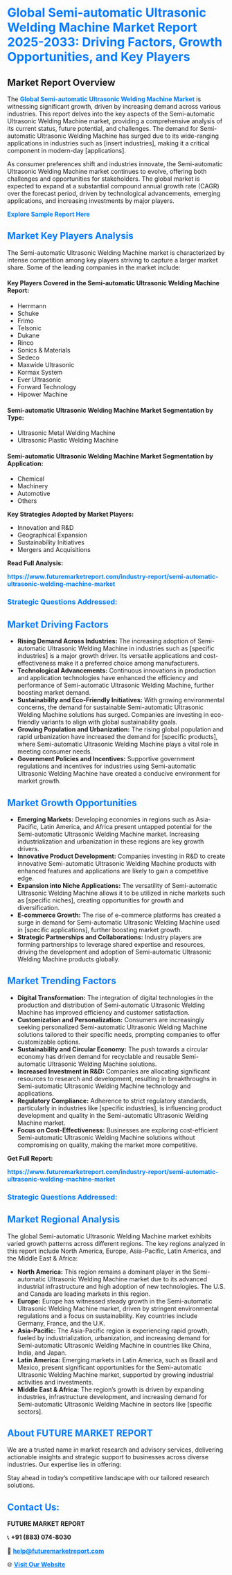 <h1 style="color: #007BFF;">Global Semi-automatic Ultrasonic Welding Machine Market Report 2025-2033: Driving Factors, Growth Opportunities, and Key Players</h1>

<section id="overview">
<h2>Market Report Overview</h2>
<p>The <a href="https://www.futuremarketreport.com/industry-report/semi-automatic-ultrasonic-welding-machine-market" style="color: #007BFF; text-decoration: none;"><strong>Global Semi-automatic Ultrasonic Welding Machine Market</strong></a> is witnessing significant growth, driven by increasing demand across various industries. This report delves into the key aspects of the Semi-automatic Ultrasonic Welding Machine market, providing a comprehensive analysis of its current status, future potential, and challenges. The demand for Semi-automatic Ultrasonic Welding Machine has surged due to its wide-ranging applications in industries such as [insert industries], making it a critical component in modern-day [applications].</p>
<p>As consumer preferences shift and industries innovate, the Semi-automatic Ultrasonic Welding Machine market continues to evolve, offering both challenges and opportunities for stakeholders. The global market is expected to expand at a substantial compound annual growth rate (CAGR) over the forecast period, driven by technological advancements, emerging applications, and increasing investments by major players.</p>
</section>

<section id="overview">
<p><a href="https://www.futuremarketreport.com/request-sample/reportId=54913" style="color: #007BFF; text-decoration: none;"><strong>Explore Sample Report Here</strong></a></p>
</section>

<section id="key-players">
<h2 style="color: #007BFF;">Market Key Players Analysis</h2>
<p>The Semi-automatic Ultrasonic Welding Machine market is characterized by intense competition among key players striving to capture a larger market share. Some of the leading companies in the market include:</p>
<h4>Key Players Covered in the Semi-automatic Ultrasonic Welding Machine Report:</h4>
<ul><li>Herrmann</li><li>Schuke</li><li>Frimo</li><li>Telsonic</li><li>Dukane</li><li>Rinco</li><li>Sonics &amp; Materials</li><li>Sedeco</li><li>Maxwide Ultrasonic</li><li>Kormax System</li><li>Ever Ultrasonic</li><li>Forward Technology</li><li>Hipower Machine</li></ul>
<h4>Semi-automatic Ultrasonic Welding Machine Market Segmentation by Type:</h4>
<ul><li>Ultrasonic Metal Welding Machine</li><li>Ultrasonic Plastic Welding Machine</li></ul>

<h4>Semi-automatic Ultrasonic Welding Machine Market Segmentation by Application:</h4>
<ul><li>Chemical</li><li>Machinery</li><li>Automotive</li><li>Others</li></ul>
<p><strong>Key Strategies Adopted by Market Players:</strong></p>
<ul>
<li>Innovation and R&D</li>
<li>Geographical Expansion</li>
<li>Sustainability Initiatives</li>
<li>Mergers and Acquisitions</li>
</ul>
</section>

<section>
<p><strong>Read Full Analysis: </strong></p><a href="https://www.futuremarketreport.com/industry-report/semi-automatic-ultrasonic-welding-machine-market" style="color: #007BFF; text-decoration: none;"><strong>https://www.futuremarketreport.com/industry-report/semi-automatic-ultrasonic-welding-machine-market</strong></a>
<h3 style="color: #007BFF;">Strategic Questions Addressed:</h3>
</section>

<section id="driving-factors">
<h2 style="color: #007BFF;">Market Driving Factors</h2>
<ul>
<li><strong>Rising Demand Across Industries:</strong> The increasing adoption of Semi-automatic Ultrasonic Welding Machine in industries such as [specific industries] is a major growth driver. Its versatile applications and cost-effectiveness make it a preferred choice among manufacturers.</li>
<li><strong>Technological Advancements:</strong> Continuous innovations in production and application technologies have enhanced the efficiency and performance of Semi-automatic Ultrasonic Welding Machine, further boosting market demand.</li>
<li><strong>Sustainability and Eco-Friendly Initiatives:</strong> With growing environmental concerns, the demand for sustainable Semi-automatic Ultrasonic Welding Machine solutions has surged. Companies are investing in eco-friendly variants to align with global sustainability goals.</li>
<li><strong>Growing Population and Urbanization:</strong> The rising global population and rapid urbanization have increased the demand for [specific products], where Semi-automatic Ultrasonic Welding Machine plays a vital role in meeting consumer needs.</li>
<li><strong>Government Policies and Incentives:</strong> Supportive government regulations and incentives for industries using Semi-automatic Ultrasonic Welding Machine have created a conducive environment for market growth.</li>
</ul>
</section>

<section id="growth-opportunities">
<h2 style="color: #007BFF;">Market Growth Opportunities</h2>
<ul>
<li><strong>Emerging Markets:</strong> Developing economies in regions such as Asia-Pacific, Latin America, and Africa present untapped potential for the Semi-automatic Ultrasonic Welding Machine market. Increasing industrialization and urbanization in these regions are key growth drivers.</li>
<li><strong>Innovative Product Development:</strong> Companies investing in R&D to create innovative Semi-automatic Ultrasonic Welding Machine products with enhanced features and applications are likely to gain a competitive edge.</li>
<li><strong>Expansion into Niche Applications:</strong> The versatility of Semi-automatic Ultrasonic Welding Machine allows it to be utilized in niche markets such as [specific niches], creating opportunities for growth and diversification.</li>
<li><strong>E-commerce Growth:</strong> The rise of e-commerce platforms has created a surge in demand for Semi-automatic Ultrasonic Welding Machine used in [specific applications], further boosting market growth.</li>
<li><strong>Strategic Partnerships and Collaborations:</strong> Industry players are forming partnerships to leverage shared expertise and resources, driving the development and adoption of Semi-automatic Ultrasonic Welding Machine products globally.</li>
</ul>
</section>

<section id="trending-factors">
<h2 style="color: #007BFF;">Market Trending Factors</h2>
<ul>
<li><strong>Digital Transformation:</strong> The integration of digital technologies in the production and distribution of Semi-automatic Ultrasonic Welding Machine has improved efficiency and customer satisfaction.</li>
<li><strong>Customization and Personalization:</strong> Consumers are increasingly seeking personalized Semi-automatic Ultrasonic Welding Machine solutions tailored to their specific needs, prompting companies to offer customizable options.</li>
<li><strong>Sustainability and Circular Economy:</strong> The push towards a circular economy has driven demand for recyclable and reusable Semi-automatic Ultrasonic Welding Machine solutions.</li>
<li><strong>Increased Investment in R&D:</strong> Companies are allocating significant resources to research and development, resulting in breakthroughs in Semi-automatic Ultrasonic Welding Machine technology and applications.</li>
<li><strong>Regulatory Compliance:</strong> Adherence to strict regulatory standards, particularly in industries like [specific industries], is influencing product development and quality in the Semi-automatic Ultrasonic Welding Machine market.</li>
<li><strong>Focus on Cost-Effectiveness:</strong> Businesses are exploring cost-efficient Semi-automatic Ultrasonic Welding Machine solutions without compromising on quality, making the market more competitive.</li>
</ul>
</section>

<section>
<p><strong>Get Full Report: </strong></p><a href="https://www.futuremarketreport.com/industry-report/semi-automatic-ultrasonic-welding-machine-market" style="color: #007BFF; text-decoration: none;"><strong>https://www.futuremarketreport.com/industry-report/semi-automatic-ultrasonic-welding-machine-market</strong></a>
<h3 style="color: #007BFF;">Strategic Questions Addressed:</h3>
</section>


<section id="regional-analysis">
<h2 style="color: #007BFF;">Market Regional Analysis</h2>
<p>The global Semi-automatic Ultrasonic Welding Machine market exhibits varied growth patterns across different regions. The key regions analyzed in this report include North America, Europe, Asia-Pacific, Latin America, and the Middle East & Africa:</p>
<ul>
<li><strong>North America:</strong> This region remains a dominant player in the Semi-automatic Ultrasonic Welding Machine market due to its advanced industrial infrastructure and high adoption of new technologies. The U.S. and Canada are leading markets in this region.</li>
<li><strong>Europe:</strong> Europe has witnessed steady growth in the Semi-automatic Ultrasonic Welding Machine market, driven by stringent environmental regulations and a focus on sustainability. Key countries include Germany, France, and the U.K.</li>
<li><strong>Asia-Pacific:</strong> The Asia-Pacific region is experiencing rapid growth, fueled by industrialization, urbanization, and increasing demand for Semi-automatic Ultrasonic Welding Machine in countries like China, India, and Japan.</li>
<li><strong>Latin America:</strong> Emerging markets in Latin America, such as Brazil and Mexico, present significant opportunities for the Semi-automatic Ultrasonic Welding Machine market, supported by growing industrial activities and investments.</li>
<li><strong>Middle East & Africa:</strong> The region’s growth is driven by expanding industries, infrastructure development, and increasing demand for Semi-automatic Ultrasonic Welding Machine in sectors like [specific sectors].</li>
</ul>
</section>

<footer>
<h2 style="color: #007BFF;">About FUTURE MARKET REPORT</h2>
<p>We are a trusted name in market research and advisory services, delivering actionable insights and strategic support to businesses across diverse industries. Our expertise lies in offering:</p>

<p>Stay ahead in today’s competitive landscape with our tailored research solutions.</p>

<h2 style="color: #007BFF;">Contact Us:</h2>
<p><strong>FUTURE MARKET REPORT</strong></p>
<p>📞 <strong>+91 (883) 074-8030</strong></p>
<p>📧 <strong><a href="mailto:help@futuremarketreport.com" style="color: #007BFF;">help@futuremarketreport.com</a></strong></p>
<p>🌐 <strong><a href="https://www.futuremarketreport.com/" style="color: #007BFF;">Visit Our Website</a></strong></p>
</footer>